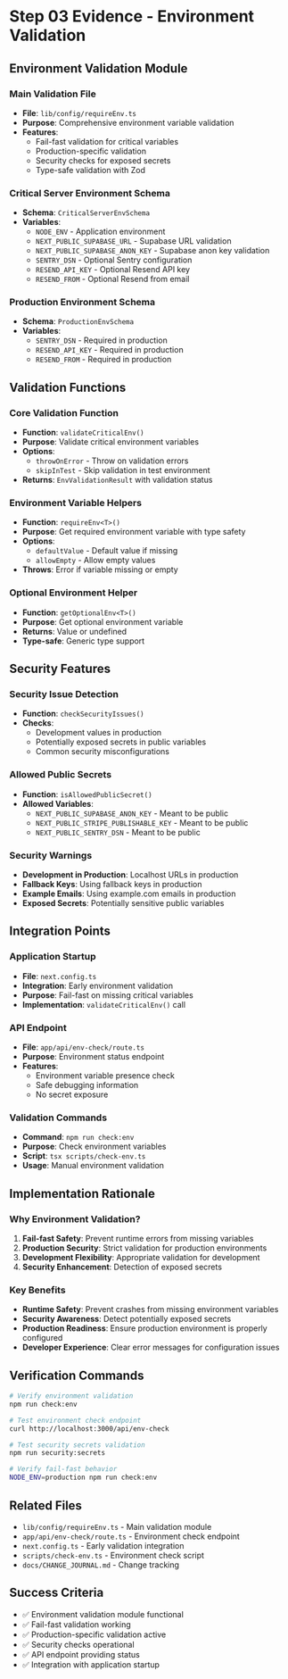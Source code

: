 # Step 03 Evidence - Environment Validation

## Environment Validation Module

### Main Validation File
- **File**: `lib/config/requireEnv.ts`
- **Purpose**: Comprehensive environment variable validation
- **Features**: 
  - Fail-fast validation for critical variables
  - Production-specific validation
  - Security checks for exposed secrets
  - Type-safe validation with Zod

### Critical Server Environment Schema
- **Schema**: `CriticalServerEnvSchema`
- **Variables**:
  - `NODE_ENV` - Application environment
  - `NEXT_PUBLIC_SUPABASE_URL` - Supabase URL validation
  - `NEXT_PUBLIC_SUPABASE_ANON_KEY` - Supabase anon key validation
  - `SENTRY_DSN` - Optional Sentry configuration
  - `RESEND_API_KEY` - Optional Resend API key
  - `RESEND_FROM` - Optional Resend from email

### Production Environment Schema
- **Schema**: `ProductionEnvSchema`
- **Variables**:
  - `SENTRY_DSN` - Required in production
  - `RESEND_API_KEY` - Required in production
  - `RESEND_FROM` - Required in production

## Validation Functions

### Core Validation Function
- **Function**: `validateCriticalEnv()`
- **Purpose**: Validate critical environment variables
- **Options**: 
  - `throwOnError` - Throw on validation errors
  - `skipInTest` - Skip validation in test environment
- **Returns**: `EnvValidationResult` with validation status

### Environment Variable Helpers
- **Function**: `requireEnv<T>()`
- **Purpose**: Get required environment variable with type safety
- **Options**: 
  - `defaultValue` - Default value if missing
  - `allowEmpty` - Allow empty values
- **Throws**: Error if variable missing or empty

### Optional Environment Helper
- **Function**: `getOptionalEnv<T>()`
- **Purpose**: Get optional environment variable
- **Returns**: Value or undefined
- **Type-safe**: Generic type support

## Security Features

### Security Issue Detection
- **Function**: `checkSecurityIssues()`
- **Checks**:
  - Development values in production
  - Potentially exposed secrets in public variables
  - Common security misconfigurations

### Allowed Public Secrets
- **Function**: `isAllowedPublicSecret()`
- **Allowed Variables**:
  - `NEXT_PUBLIC_SUPABASE_ANON_KEY` - Meant to be public
  - `NEXT_PUBLIC_STRIPE_PUBLISHABLE_KEY` - Meant to be public
  - `NEXT_PUBLIC_SENTRY_DSN` - Meant to be public

### Security Warnings
- **Development in Production**: Localhost URLs in production
- **Fallback Keys**: Using fallback keys in production
- **Example Emails**: Using example.com emails in production
- **Exposed Secrets**: Potentially sensitive public variables

## Integration Points

### Application Startup
- **File**: `next.config.ts`
- **Integration**: Early environment validation
- **Purpose**: Fail-fast on missing critical variables
- **Implementation**: `validateCriticalEnv()` call

### API Endpoint
- **File**: `app/api/env-check/route.ts`
- **Purpose**: Environment status endpoint
- **Features**: 
  - Environment variable presence check
  - Safe debugging information
  - No secret exposure

### Validation Commands
- **Command**: `npm run check:env`
- **Purpose**: Check environment variables
- **Script**: `tsx scripts/check-env.ts`
- **Usage**: Manual environment validation

## Implementation Rationale

### Why Environment Validation?
1. **Fail-fast Safety**: Prevent runtime errors from missing variables
2. **Production Security**: Strict validation for production environments
3. **Development Flexibility**: Appropriate validation for development
4. **Security Enhancement**: Detection of exposed secrets

### Key Benefits
- **Runtime Safety**: Prevent crashes from missing environment variables
- **Security Awareness**: Detect potentially exposed secrets
- **Production Readiness**: Ensure production environment is properly configured
- **Developer Experience**: Clear error messages for configuration issues

## Verification Commands

```bash
# Verify environment validation
npm run check:env

# Test environment check endpoint
curl http://localhost:3000/api/env-check

# Test security secrets validation
npm run security:secrets

# Verify fail-fast behavior
NODE_ENV=production npm run check:env
```

## Related Files

- `lib/config/requireEnv.ts` - Main validation module
- `app/api/env-check/route.ts` - Environment check endpoint
- `next.config.ts` - Early validation integration
- `scripts/check-env.ts` - Environment check script
- `docs/CHANGE_JOURNAL.md` - Change tracking

## Success Criteria

- ✅ Environment validation module functional
- ✅ Fail-fast validation working
- ✅ Production-specific validation active
- ✅ Security checks operational
- ✅ API endpoint providing status
- ✅ Integration with application startup
